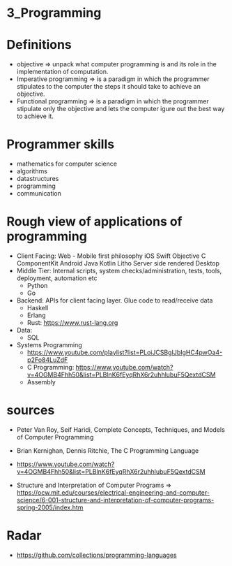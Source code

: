 # 3_Programming
# Definitions
* objective => unpack what computer programming is and its role in the implementation of computation.
* Imperative programming => is a paradigm in which the programmer stipulates to the computer the steps it should take to achieve an objective.
* Functional programming => is a paradigm in which the programmer stipulate only the objective and lets the computer igure out the best way to achieve it.

# Programmer skills
* mathematics for computer science
* algorithms 
* datastructures
* programming
* communication

# Rough view of applications of programming
* Client Facing:
    Web - Mobile first philosophy
    iOS
        Swift
        Objective C
        ComponentKit
    Android
        Java
        Kotlin
        Litho
    Server side rendered 
    Desktop
* Middle Tier: Internal scripts, system checks/administration, tests, tools, deployment, automation etc
    * Python
    * Go
* Backend: APIs for client facing layer. Glue code to read/receive data
    * Haskell
    * Erlang
    * Rust: https://www.rust-lang.org
* Data:
    * SQL
* Systems Programming
    * https://www.youtube.com/playlist?list=PLoiJCSBgIJbIgHC4pwOa4-p2Fo84LuZdF
    * C Programming: https://www.youtube.com/watch?v=4OGMB4Fhh50&list=PLBlnK6fEyqRhX6r2uhhlubuF5QextdCSM
    * Assembly

# sources

* Peter Van Roy, Seif Haridi, Complete Concepts, Techniques, and Models of Computer Programming

* Brian Kernighan, Dennis Ritchie, The C Programming Language

* https://www.youtube.com/watch?v=4OGMB4Fhh50&list=PLBlnK6fEyqRhX6r2uhhlubuF5QextdCSM

* Structure and Interpretation of Computer Programs => 
    https://ocw.mit.edu/courses/electrical-engineering-and-computer-science/6-001-structure-and-interpretation-of-computer-programs-spring-2005/index.htm

# Radar
* https://github.com/collections/programming-languages 

